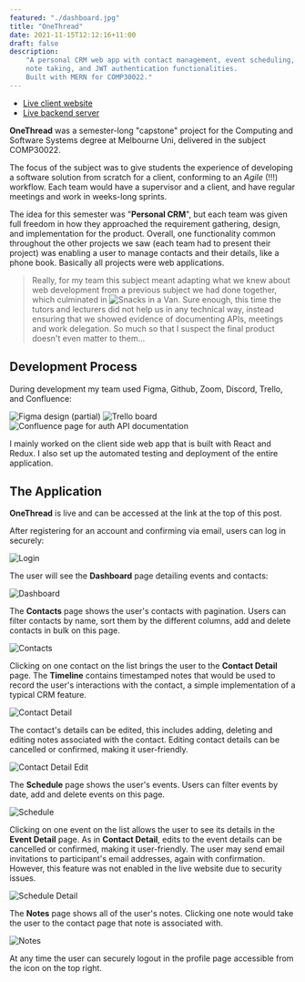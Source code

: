 ```yaml
---
featured: "./dashboard.jpg"
title: "OneThread"
date: 2021-11-15T12:12:16+11:00
draft: false
description:
    "A personal CRM web app with contact management, event scheduling,
    note taking, and JWT authentication functionalities.
    Built with MERN for COMP30022."
---
```


* [Live client website](https://spider55-fe.herokuapp.com)
* [Live backend server](https://spider55-api.herokuapp.com)

**OneThread** was a semester-long "capstone" project for the Computing and
Software Systems degree at Melbourne Uni, delivered in the subject COMP30022.

The focus of the subject was to give students the experience of developing a
software solution from scratch for a client, conforming to an *Agile* (!!!)
workflow. Each team would have a supervisor and a client, and have
regular meetings and work in weeks-long sprints.

The idea for this semester was "**Personal CRM**", but each team was given
full freedom in how they approached the requirement gathering, design, and
implementation for the product. Overall, one functionality common throughout
the other projects we saw (each team had to present their project) was
enabling a user to manage contacts and their details, like a phone book.
Basically all projects were web applications.

> Really, for my team this subject meant adapting what we knew about web
> development from a previous subject we had done together, which culminated
> in ![Snacks in a Van](https://jonjauhari.me/projects/snacks-in-a-van/). Sure
> enough, this time the tutors and lecturers did not help us in any technical
> way, instead ensuring that we showed evidence of documenting APIs, meetings
> and work delegation. So much so that I suspect the final product doesn't
> even matter to them...

## Development Process

During development my team used Figma, Github, Zoom, Discord, Trello, and
Confluence:

![Figma design (partial)](./figma.jpg)
![Trello board](./trello.jpg)
![Confluence page for auth API documentation](./confluence.jpg)

I mainly worked on the client side web app that is built with React and
Redux. I also set up the automated testing and deployment of the entire
application.

## The Application

**OneThread** is live and can be accessed at the link at the top of this post.

After registering for an account and confirming via email, users can log in
securely:

![Login](./login.jpg)

The user will see the **Dashboard** page detailing events and contacts:

![Dashboard](./dashboard.jpg)

The **Contacts** page shows the user's contacts with pagination. Users can
filter contacts by name, sort them by the different columns, add and delete
contacts in bulk on this page.

![Contacts](./contacts.jpg)

Clicking on one contact on the list brings the user to the **Contact Detail**
page. The **Timeline** contains timestamped notes that would be used to record
the user's interactions with the contact, a simple implementation of a typical
CRM feature.

![Contact Detail](./contact-detail.jpg)

The contact's details can be edited, this includes adding, deleting and
editing notes associated with the contact. Editing contact details can be
cancelled or confirmed, making it user-friendly.

![Contact Detail Edit](./contact-detail-edit.jpg)

The **Schedule** page shows the user's events. Users can filter events by
date, add and delete events on this page.

![Schedule](./schedule.jpg)

Clicking on one event on the list allows the user to see its details in the
**Event Detail** page. As in **Contact Detail**, edits to the event details
can be cancelled or confirmed, making it user-friendly. The user may send
email invitations to participant's email addresses, again with confirmation.
However, this feature was not enabled in the live website due to security
issues.

![Schedule Detail](./schedule-detail.jpg)

The **Notes** page shows all of the user's notes. Clicking one note would
take the user to the contact page that note is associated with.

![Notes](./notes.jpg)

At any time the user can securely logout in the profile page accessible from
the icon on the top right.
